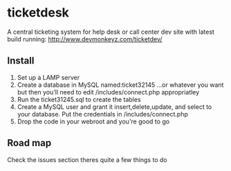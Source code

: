# ticketdesk
A central ticketing system for help desk or call center
dev site with latest build running: http://www.devmonkeyz.com/ticketdev/ 

## Install
1. Set up a LAMP server
2. Create a database in MySQL named:ticket32145 ...or whatever you want but then you'll need to edit /includes/connect.php appropriatley
3. Run the ticket31245.sql to create the tables
4. Create a MySQL user and grant it insert,delete,update, and select to your database. Put the credentials in /includes/connect.php
4. Drop the code in your webroot and you're good to go

## Road map
Check the issues section theres quite a few things to do
